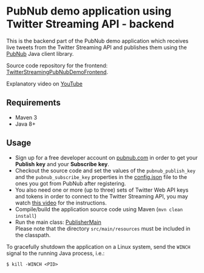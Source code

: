 # PubNub demo application using Twitter Streaming API - backend

This is the backend part of the PubNub demo application which receives live tweets from the
Twitter Streaming API and publishes them using the [PubNub](https://www.pubnub.com/) Java client library.  
  
Source code repository for the frontend:
[TwitterStreamingPubNubDemoFrontend](https://github.com/VictorGil/TwitterStreamingPubNubDemoFrontend).  
  
Explanatory video on [YouTube](https://youtu.be/A0QXLJFLzm4)  

## Requirements

 - Maven 3  
 - Java 8+  

## Usage

 - Sign up for a free developer account on [pubnub.com](https://www.pubnub.com/) in order to get your 
**Publish** **key** and your **Subscribe** **key**.  
 - Checkout the source code and set the values of the `pubnub_publish_key` and the `pubnub_subscribe_key` properties 
in the [config.json](https://github.com/VictorGil/TwitterStreamingPubNubDemoBackend/blob/master/src/main/resources/config.json#L4) 
file to the ones you got from PubNub after registering.  
 - You also need one or more (up to three) sets of Twitter Web API keys and tokens in order to connect to the Twitter Streaming API, 
you may watch [this video](https://youtu.be/KPHC2ygBak4) for the instructions.  
 - Compile/build the application source code using Maven (`mvn clean install`) 
 - Run the main class: [PublisherMain](https://github.com/VictorGil/TwitterStreamingPubNubDemoBackend/blob/master/src/main/java/net/devaction/pubnubdemo/main/PublisherMain.java)  
Please note that the directory `src/main/resources` must be included in the classpath.  
  
To gracefully shutdown the application on a Linux system, send the `WINCH` signal to the running Java process, i.e.:
```
$ kill -WINCH <PID>
```
